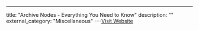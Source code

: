 ---
title: "Archive Nodes - Everything You Need to Know"
description: ""
external_category: "Miscellaneous"
---[Visit Website](https://www.alchemy.com/overviews/archive-nodes)

